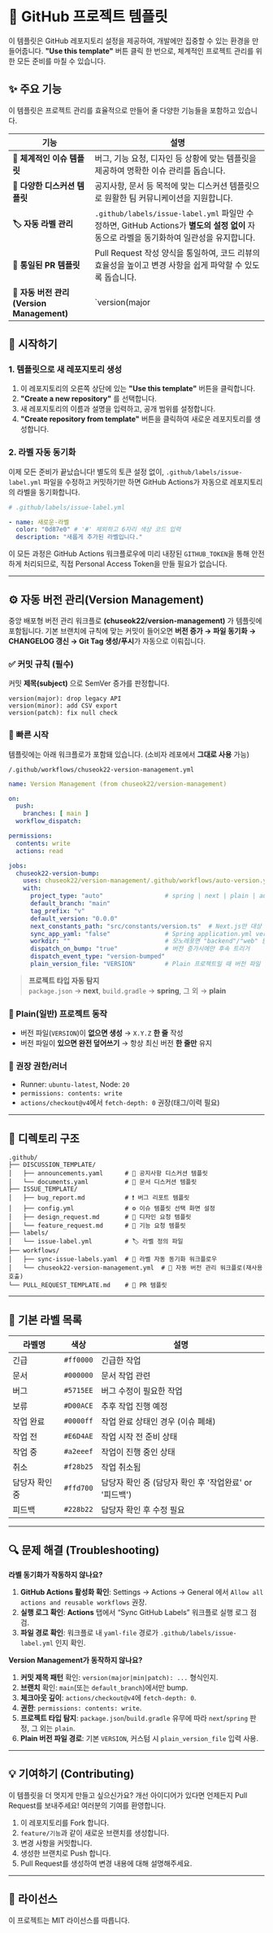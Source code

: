 
# 🚀 GitHub 프로젝트 템플릿

[](https://www.google.com/search?q=LICENSE)

이 템플릿은 GitHub 레포지토리 설정을 제공하여, 개발에만 집중할 수 있는 환경을 만들어줍니다. **"Use this template"** 버튼 클릭 한 번으로, 체계적인 프로젝트 관리를 위한 모든 준비를 마칠 수 있습니다.

## ✨ 주요 기능

이 템플릿은 프로젝트 관리를 효율적으로 만들어 줄 다양한 기능들을 포함하고 있습니다.

| 기능 | 설명 |
| --- | --- |
| **🎯 체계적인 이슈 템플릿** | 버그, 기능 요청, 디자인 등 상황에 맞는 템플릿을 제공하여 명확한 이슈 관리를 돕습니다. |
| **💬 다양한 디스커션 템플릿** | 공지사항, 문서 등 목적에 맞는 디스커션 템플릿으로 원활한 팀 커뮤니케이션을 지원합니다. |
| **🏷️ 자동 라벨 관리** | `.github/labels/issue-label.yml` 파일만 수정하면, GitHub Actions가 **별도의 설정 없이** 자동으로 라벨을 동기화하여 일관성을 유지합니다. |
| **📝 통일된 PR 템플릿** | Pull Request 작성 양식을 통일하여, 코드 리뷰의 효율성을 높이고 변경 사항을 쉽게 파악할 수 있도록 돕습니다. |
| **🔢 자동 버전 관리(Version Management)** | `version(major|min|patch): ...` 커밋 규칙으로 SemVer 자동 증가. Spring Boot/Next.js/Plain 지원. 프로젝트 파일 동기화, CHANGELOG 자동 관리, 태그(`vX.Y.Z`) 생성, **증가시에만** `repository_dispatch` 발행. |

## 🚀 시작하기

### 1. 템플릿으로 새 레포지토리 생성

1. 이 레포지토리의 오른쪽 상단에 있는 **"Use this template"** 버튼을 클릭합니다.
2. **"Create a new repository"** 를 선택합니다.
3. 새 레포지토리의 이름과 설명을 입력하고, 공개 범위를 설정합니다.
4. **"Create repository from template"** 버튼을 클릭하여 새로운 레포지토리를 생성합니다.

### 2. 라벨 자동 동기화

이제 모든 준비가 끝났습니다! 별도의 토큰 설정 없이, `.github/labels/issue-label.yml` 파일을 수정하고 커밋하기만 하면 GitHub Actions가 자동으로 레포지토리의 라벨을 동기화합니다.

```yaml
# .github/labels/issue-label.yml

- name: 새로운-라벨
  color: "0d87e0" # '#' 제외하고 6자리 색상 코드 입력
  description: "새롭게 추가된 라벨입니다."
```

이 모든 과정은 GitHub Actions 워크플로우에 미리 내장된 `GITHUB_TOKEN`을 통해 안전하게 처리되므로, 직접 Personal Access Token을 만들 필요가 없습니다.

---

## ⚙️ 자동 버전 관리(Version Management)

중앙 배포형 버전 관리 워크플로 **(chuseok22/version-management)** 가 템플릿에 포함됩니다. 기본 브랜치에 규칙에 맞는 커밋이 들어오면 **버전 증가 → 파일 동기화 → CHANGELOG 갱신 → Git Tag 생성/푸시**가 자동으로 이뤄집니다.

### ✅ 커밋 규칙 (필수)

커밋 **제목(subject)** 으로 SemVer 증가를 판정합니다.

```
version(major): drop legacy API
version(minor): add CSV export
version(patch): fix null check
```

### 🧭 빠른 시작

템플릿에는 아래 워크플로가 포함돼 있습니다. (소비자 레포에서 **그대로 사용** 가능)

`/.github/workflows/chuseok22-version-management.yml`

```yaml
name: Version Management (from chuseok22/version-management)

on:
  push:
    branches: [ main ]
  workflow_dispatch:

permissions:
  contents: write
  actions: read

jobs:
  chuseok22-version-bump:
    uses: chuseok22/version-management/.github/workflows/auto-version.yml@v1
    with:
      project_type: "auto"                 # spring | next | plain | auto
      default_branch: "main"
      tag_prefix: "v"
      default_version: "0.0.0"
      next_constants_path: "src/constants/version.ts"  # Next.js만 대상
      sync_app_yaml: "false"               # Spring application.yml version 치환
      workdir: ""                          # 모노레포면 "backend"/"web" 등 하위 경로
      dispatch_on_bump: "true"             # 버전 증가시에만 후속 트리거
      dispatch_event_type: "version-bumped"
      plain_version_file: "VERSION"        # Plain 프로젝트일 때 버전 파일 경로
```

> **프로젝트 타입 자동 탐지**  
> `package.json` → **next**, `build.gradle` → **spring**, 그 외 → **plain**

### 📄 Plain(일반) 프로젝트 동작

- 버전 파일(`VERSION`)이 **없으면 생성** → `X.Y.Z` **한 줄** 작성
- 버전 파일이 **있으면 완전 덮어쓰기** → 항상 최신 버전 **한 줄만** 유지

### 🔧 권장 권한/러너

- Runner: `ubuntu-latest`, Node: `20`
- `permissions: contents: write`
- `actions/checkout@v4`에서 `fetch-depth: 0` 권장(태그/이력 필요)

---

## 📁 디렉토리 구조

```
.github/
├── DISCUSSION_TEMPLATE/
│   ├── announcements.yaml      # 📢 공지사항 디스커션 템플릿
│   └── documents.yaml          # 📄 문서 디스커션 템플릿
├── ISSUE_TEMPLATE/
│   ├── bug_report.md           # ❗ 버그 리포트 템플릿
│   ├── config.yml              # ⚙️ 이슈 템플릿 선택 화면 설정
│   ├── design_request.md       # 🎨 디자인 요청 템플릿
│   └── feature_request.md      # 🚀 기능 요청 템플릿
├── labels/
│   └── issue-label.yml         # 🏷️ 라벨 정의 파일
├── workflows/
│   ├── sync-issue-labels.yaml  # 🔄 라벨 자동 동기화 워크플로우
│   └── chuseok22-version-management.yml  # 🔢 자동 버전 관리 워크플로(재사용 호출)
└── PULL_REQUEST_TEMPLATE.md    # 📝 PR 템플릿
```

---

## 🎨 기본 라벨 목록

| 라벨명 | 색상 | 설명 |
| --- | --- | --- |
| 긴급 | `#ff0000` | 긴급한 작업 |
| 문서 | `#000000` | 문서 작업 관련 |
| 버그 | `#5715EE` | 버그 수정이 필요한 작업 |
| 보류 | `#D00ACE` | 추후 작업 진행 예정 |
| 작업 완료 | `#0000ff` | 작업 완료 상태인 경우 (이슈 폐쇄) |
| 작업 전 | `#E6D4AE` | 작업 시작 전 준비 상태 |
| 작업 중 | `#a2eeef` | 작업이 진행 중인 상태 |
| 취소 | `#f28b25` | 작업 취소됨 |
| 담당자 확인 중 | `#ffd700` | 담당자 확인 중 (담당자 확인 후 '작업완료' or '피드백') |
| 피드백 | `#228b22` | 담당자 확인 후 수정 필요 |

---

## 🔍 문제 해결 (Troubleshooting)

**라벨 동기화가 작동하지 않나요?**
1) **GitHub Actions 활성화 확인**: Settings → Actions → General 에서 `Allow all actions and reusable workflows` 권장.
2) **실행 로그 확인**: **Actions** 탭에서 “Sync GitHub Labels” 워크플로 실행 로그 점검.
3) **파일 경로 확인**: 워크플로 내 `yaml-file` 경로가 `.github/labels/issue-label.yml` 인지 확인.

**Version Management가 동작하지 않나요?**
1) **커밋 제목 패턴** 확인: `version(major|min|patch): ...` 형식인지.
2) **브랜치** 확인: `main`(또는 `default_branch`)에서만 bump.
3) **체크아웃 깊이**: `actions/checkout@v4`에 `fetch-depth: 0`.
4) **권한**: `permissions: contents: write`.
5) **프로젝트 타입 탐지**: `package.json`/`build.gradle` 유무에 따라 `next`/`spring` 판정, 그 외는 `plain`.
6) **Plain 버전 파일 경로**: 기본 `VERSION`, 커스텀 시 `plain_version_file` 입력 사용.

---

## 💡 기여하기 (Contributing)

이 템플릿을 더 멋지게 만들고 싶으신가요? 개선 아이디어가 있다면 언제든지 Pull Request를 보내주세요! 여러분의 기여를 환영합니다.

1. 이 레포지토리를 Fork 합니다.
2. `feature/기능`과 같이 새로운 브랜치를 생성합니다.
3. 변경 사항을 커밋합니다.
4. 생성한 브랜치로 Push 합니다.
5. Pull Request를 생성하여 변경 내용에 대해 설명해주세요.

---

## 📄 라이선스

이 프로젝트는 MIT 라이선스를 따릅니다.
